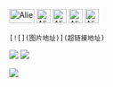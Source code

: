 
<img src="https://cdn.jsdelivr.net/gh/baib-web/img/Android-Emblem.png" alt="Alien Monster" width="45" height="25" />  <img src="https://cdn.jsdelivr.net/gh/baib-web/img/ne6ukkej06t71.png" alt="Alien Monster" width="25" height="25" /> <img src="https://cdn.jsdelivr.net/gh/baib-web/img/Apple%20Store.png" alt="Alien Monster" width="25" height="25" /> <img src="https://cdn.jsdelivr.net/gh/baib-web/img/Finder_Icon_macOS_Big_Sur.png" alt="Alien Monster" width="25" height="25" /> <img src="https://cdn.jsdelivr.net/gh/baib-web/img/OS-Linux-icon.png" alt="Alien Monster" width="25" height="25" />
```
[![](图片地址)](超链接地址)
```
![](https://3acf33aa.telegraph-image-bnz.pages.dev/file/f959f77abb5efafdb3b3b.png)
![](https://cdn.jsdelivr.net/gh/baib-web/img/512x512.png)

![](https://cdn.jsdelivr.net/gh/baib-web/img/get-it-on-github.png)

